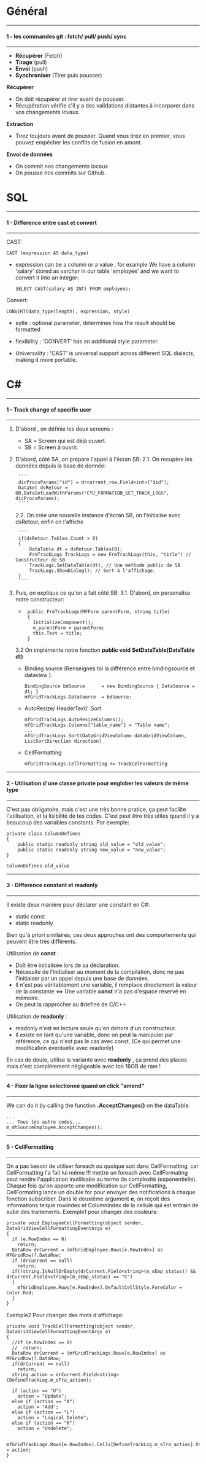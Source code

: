 # Général
*** 
#### 1 - les commandes git : fetch/ pull/ push/ sync
***
- __Récupérer__ (Fetch)
- __Tirage__ (pull)
- __Envoi__ (push)
- __Synchroniser__ (Tirer puis pousser)

__Récupérer__
- On doit récupérer et tirer avant de pousser.
- Récupération vérifie s'il y a des validations distantes à incorporer dans vos changements lovaux.

__Extraction__
- Tirez toujours avant de pousser. Quand vous tirez en premier, vous pouvez empêcher les conflits de fusion en amont.

__Envoi de données__
- On commit nos changements locaux
- On pousse nos commits sur Github.


# SQL
***
#### 1 - Difference entre cast et convert
***
CAST:
```
CAST (expression AS data_type)
```
- expression can be a column or a value , for example We have a column 'salary' stored as varchar in our table 'employee' and we want to convert it into an integer:
    ````
    SELECT CAST(salary AS INT) FROM employees;
    ````
Convert:
````
CONVERT(data_type(length), expression, style)
````
- sytle : optional parameter, determines how the result should be formatted

- flexibility   : 'CONVERT' has an additional style parameter.
- Universality  : 'CAST' is universal support across different SQL dialects, making it more portable. 
# C#

***
#### 1 - Track change of specific user
***
1. D'abord , on définie les deux screens : 
    - SA = Screen qui est déjà ouvert.
    - SB = Screen à ouvrir.
2. D'abord, côté SA, on prépare l'appel à l'écran SB:
    2.1. On recupère les données depuis la base de donnée:
    
        ````
        dicProcsParams["id"] = drcurrent_row.Field<int>("$id");
        DataSet dsRetour = DB.DataSetLoadWithParams("CYU_FORMATION_GET_TRACK_LOGS", dicProcsParams);
        ````
    2.2. On crée une nouvelle instance d'écran SB, on l'initialise avec dsRetour, enfin on l'affiche
      
        ````
        if(dsRetour.Tables.Count > 0) 
        {
            DataTable dt = dsRetour.Tables[0];
            FrmTrackLogs TrackLogs = new FrmTrackLogs(this, "title") // Constructeur de SB
            TrackLogs.SetDataTable(dt); // Une méthode public de SB
            TrackLogs.ShowDialog(); // Sert à l'affichage.
        }
        ````
3. Puis, on explique ce qu'on a fait côté SB:
    3.1. D'abord, on personalise notre constructeur: 
       
    -  ````
        public FrmTrackLogs(MFForm parentForm, string title)
        {
          InitializeComponent();
          m_parentForm = parentForm;
          this.Text = title;
        }
        ````
    3.2 On implémente notre fonction __public void SetDataTable(DataTable dt)__
    - Binding source (Renseignes toi la différence entre bindingsource et dataview ).
        ````
        BindingSource bdSource      = new BindingSource { DataSource = dt; }
        mfGridTrackLogs.DataSource  = bdSource;
        ````
    - AutoResize/ HeaderText/ .Sort
        ````
        mfGridTrackLogs.AutoResizeColumns();
        mfGridTrackLogs.Columns["table_name"] = "Table name";
        ...
        mfGridTrackLogs.Sort(DataGridViewColumn dataGridViewColumn, ListSortDirection direction)
        ````
    - CellFormatting
        ````
        mfGridTrackLogs.CellFormatting += TrackCelFormatting
        ````
***
#### 2 - Utilisation d'une classe private pour englober les valeurs de même type
***
C'est pas obligatoire, mais c'est une très bonne pratice, ça peut facilite l'utilisation, et la lisibilité de tes codes.
C'est peut être très utiles quand il y a beaucoup des variables constants.
Par exemple:
```
private class ColumnDefines
{
	public static readonly string old_value = "old_value";
	public static readonly string new_value = "new_value";
}

ColumnDefines.old_value
```

***
#### 3 - Difference constant et readonly
***
Il existe deux manière pour déclarer une constant en C#:
- static const
- static readonly

Bien qu'à priori similaires, ces deux approches ont des comportements qui peuvent être très différents.

Utilisation de __const__ :
- Doît être initialisée lors de sa déclaration.
- Nécessite de l'initialiser au moment de la compilation, donc ne pas l'initiaiser par un appel depuis une base de données.
- Il n'est pas véritablement une variable, il remplace directement la valeur de la constante
    <=> Une variable __const__ n'a pas d'espace réservé en mémoire.
- On peut la rapprocher au #define de C/C++

Utilisation de __readonly__ :
- readonly n'est en lecture seule qu'en dehors d'un constructeur. 
- Il existe en tant qu'une variable, donc on peut la manipuler par référence, ce qui n'est pas le cas avec const. (Ce qui permet une modification éventuelle avec readonly)

En cas de doute, utilise la variante avec __readonly__ , ça prend des places mais c'est complètement négligeable avec ton 16GB de ram !

***
#### 4 - Fixer la ligne selectionné quand on click "amend"
***
We can do it by calling the function __.AcceptChanges()__ on the dataTable.
```
...
... Tous les autre codes...
m_dtSourceEmployee.AcceptChanges();
```

***
#### 5 - CellFormatting
***
On a pas besoin de utiliser foreach ou quoique soit dans CellFormatting, car CellFormatting l'a fait lui même !!! mettre un foreach avec CellFormating peut rendre l'application inutilisabe au terme de complexité (exponentielle).
Chaque fois qu'on apporte une modification sur CellFormatting, CellFormating lance un double for pour envoyer des notifications à chaque fonction subscriber. 
Dans le deuxième argument __e__, on reçoit des informations telque rowIndex et ColumnIndex de la cellule qui est entrain de subir des traitements.
Exemple1 pour changer des couleurs: 
```
private void EmployeeCellFormatting(object sender, DataGridViewCellFormattingEventArgs e)
{
  if (e.RowIndex == 0)
    return;
  DataRow drCurrent = (mfGridEmployee.Rows[e.RowIndex] as MFGridRow)?.DataRow;
  if (drCurrent == null) 
    return;
  if(!string.IsNullOrEmpty(drCurrent.Field<string>(m_sEmp_status)) && drCurrent.Field<string>(m_sEmp_status) == "C")
  {
    mfGridEmployee.Rows[e.RowIndex].DefaultCellStyle.ForeColor = Color.Red;
  }
}
```
Exemple2 Pour changer des mots d'affichage:
````
private void TrackCellFormatting(object sender, DataGridViewCellFormattingEventArgs e)
{
  //if (e.RowIndex == 0)
  //  return;
  DataRow drCurrent = (mfGridTrackLogs.Rows[e.RowIndex] as MFGridRow)?.DataRow;
  if(drCurrent == null) 
    return;
  string action = drCurrent.Field<string>(DefineTrackLog.m_sTra_action);

  if (action == "U")
    action = "Update";
  else if (action == "A")
    action = "Add";
  else if (action == "L")
    action = "Logical Delete";
  else if (action == "R")
    action = "Undelete";

  mfGridTrackLogs.Rows[e.RowIndex].Cells[DefineTrackLog.m_sTra_action].Value = action;
}
````




